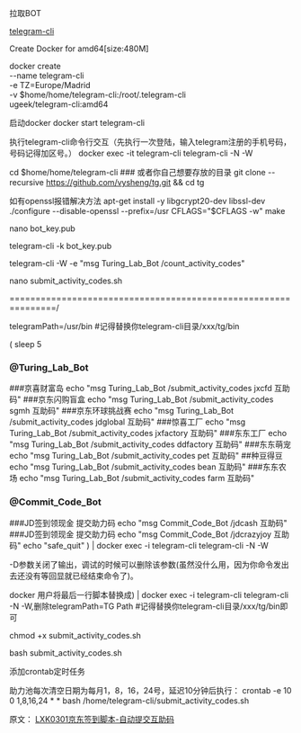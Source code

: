 拉取BOT

<a href="https://hub.docker.com/r/ugeek/telegram-cli" target="_blank">telegram-cli</a>

Create Docker for amd64[size:480M]

docker create \
 --name telegram-cli \
 -e TZ=Europe/Madrid \
 -v $home/home/telegram-cli:/root/.telegram-cli \
  ugeek/telegram-cli:amd64
  

启动docker
docker start telegram-cli

执行telegram-cli命令行交互（先执行一次登陆，输入telegram注册的手机号码，号码记得加区号。）
docker exec -it telegram-cli telegram-cli -N -W

 cd $home/home/telegram-cli  ### 或者你自己想要存放的目录
 git clone --recursive https://github.com/vysheng/tg.git && cd tg

如有openssl报错解决方法
apt-get install -y libgcrypt20-dev libssl-dev
./configure --disable-openssl --prefix=/usr CFLAGS="$CFLAGS -w"
make


nano bot_key.pub

telegram-cli -k bot_key.pub


telegram-cli -W -e "msg Turing_Lab_Bot /count_activity_codes"


nano submit_activity_codes.sh

===============================================================/

telegramPath=/usr/bin #记得替换你telegram-cli目录/xxx/tg/bin

(
  sleep 5
  ### @Turing_Lab_Bot
  ###京喜财富岛
  echo "msg Turing_Lab_Bot /submit_activity_codes jxcfd 互助码"
  ###京东闪购盲盒
  echo "msg Turing_Lab_Bot /submit_activity_codes sgmh 互助码"
  ###京东环球挑战赛
  echo "msg Turing_Lab_Bot /submit_activity_codes jdglobal 互助码"
  ###惊喜工厂
  echo "msg Turing_Lab_Bot /submit_activity_codes jxfactory 互助码"
  ###东东工厂
  echo "msg Turing_Lab_Bot /submit_activity_codes ddfactory 互助码"
  ###东东萌宠
  echo "msg Turing_Lab_Bot /submit_activity_codes pet 互助码"
  ##种豆得豆
  echo "msg Turing_Lab_Bot /submit_activity_codes bean 互助码"
  ###东东农场
  echo "msg Turing_Lab_Bot /submit_activity_codes farm 互助码"
  ### @Commit_Code_Bot
  ###JD签到领现金 提交助力码
  echo "msg Commit_Code_Bot /jdcash 互助码"
  ###JD签到领现金 提交助力码
  echo "msg Commit_Code_Bot /jdcrazyjoy 互助码"
  echo "safe_quit"
) | docker exec -i telegram-cli telegram-cli -N -W

-D参数关闭了输出，调试的时候可以删除该参数(虽然没什么用，因为你命令发出去还没有等回显就已经结束命令了)。

docker 用户将最后一行脚本替换成) | docker exec -i telegram-cli telegram-cli -N -W,删除telegramPath=TG Path #记得替换你telegram-cli目录/xxx/tg/bin即可

chmod +x submit_activity_codes.sh

bash submit_activity_codes.sh

添加crontab定时任务

助力池每次清空日期为每月1，8，16，24号，延迟10分钟后执行：
crontab -e
10 0 1,8,16,24 * * bash /home/telegram-cli/submit_activity_codes.sh

原文：
<a href="https://www.orzlee.com/toss/2021/02/24/lxk0301-jingdong-signin-scriptautomatic-submission-of-mutual-aid-codes.html" target="_blank">LXK0301京东签到脚本-自动提交互助码</a>

